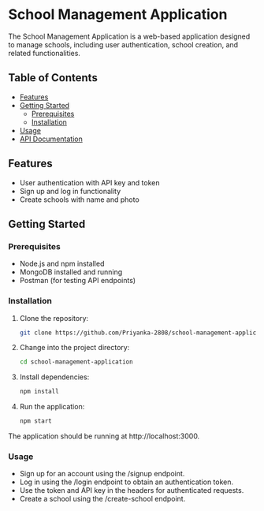 # School Management Application

The School Management Application is a web-based application designed to manage schools, including user authentication, school creation, and related functionalities.

## Table of Contents

- [Features](#features)
- [Getting Started](#getting-started)
  - [Prerequisites](#prerequisites)
  - [Installation](#installation)
- [Usage](#usage)
- [API Documentation](#api-documentation)

## Features

- User authentication with API key and token
- Sign up and log in functionality
- Create schools with name and photo

## Getting Started

### Prerequisites

- Node.js and npm installed
- MongoDB installed and running
- Postman (for testing API endpoints)

### Installation

1. Clone the repository:

   ```bash
   git clone https://github.com/Priyanka-2808/school-management-application.git

2. Change into the project directory:

    ```bash
    cd school-management-application

3. Install dependencies:
    ```bash
    npm install

4. Run the application:
    ```bash
    npm start

The application should be running at http://localhost:3000.

### Usage
- Sign up for an account using the /signup endpoint.
- Log in using the /login endpoint to obtain an authentication token.
- Use the token and API key in the headers for authenticated requests.
- Create a school using the /create-school endpoint.
